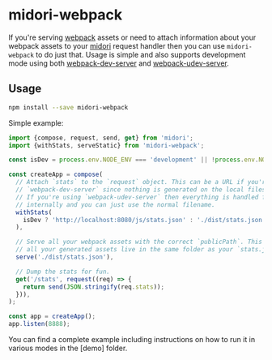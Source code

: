 # midori-webpack

If you're serving [webpack] assets or need to attach information about your webpack assets to your [midori] request handler then you can use `midori-webpack` to do just that. Usage is simple and also supports development mode using both [webpack-dev-server] and [webpack-udev-server].

## Usage

```sh
npm install --save midori-webpack
```

Simple example:

```javascript
import {compose, request, send, get} from 'midori';
import {withStats, serveStatic} from 'midori-webpack';

const isDev = process.env.NODE_ENV === 'development' || !process.env.NODE_ENV;

const createApp = compose(
  // Attach `stats` to the `request` object. This can be a URL if you're using
  // `webpack-dev-server` since nothing is generated on the local filesystem.
  // If you're using `webpack-udev-server` then everything is handled for you
  // internally and you can just use the normal filename.
  withStats(
    isDev ? 'http://localhost:8080/js/stats.json' : './dist/stats.json'
  ),

  // Serve all your webpack assets with the correct `publicPath`. This assumes
  // all your generated assets live in the same folder as your `stats.json`.
  serve('./dist/stats.json'),

  // Dump the stats for fun.
  get('/stats', request((req) => {
    return send(JSON.stringify(req.stats));
  })),
);

const app = createApp();
app.listen(8888);
```

You can find a complete example including instructions on how to run it in various modes in the [demo] folder.

[webpack]: https://webpack.github.io/
[midori]: https://github.com/metalabdesign/midori
[webpack-dev-server]: https://github.com/webpack/webpack-dev-server
[webpack-udev-server]: https://github.com/metalabdesign/webpack-udev-server

